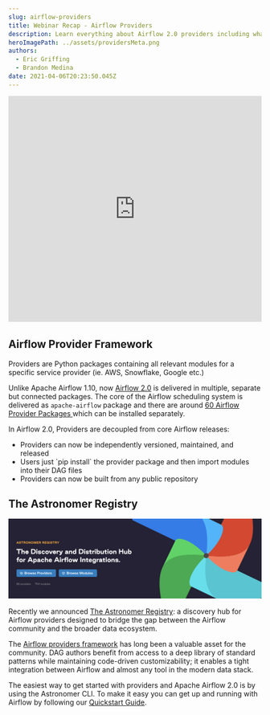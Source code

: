 ```yaml
---
slug: airflow-providers
title: Webinar Recap - Airflow Providers
description: Learn everything about Airflow 2.0 providers including what defines a provider, how to create your own provider, and customizing provider packages.
heroImagePath: ../assets/providersMeta.png
authors:
  - Eric Griffing
  - Brandon Medina
date: 2021-04-06T20:23:50.045Z
---
```


<!-- markdownlint-disable MD033 -->
<iframe src="https://fast.wistia.net/embed/iframe/brvfkmikra" title="[Webinar Recap] Airflow 2.0 Providers Video" allow="autoplay; fullscreen" allowtransparency="true" frameborder="0" scrolling="no" class="wistia_embed" name="wistia_embed" allowfullscreen msallowfullscreen width="100%" height="450"></iframe>

## Airflow Provider Framework

Providers are Python packages containing all relevant modules for a specific service provider (ie. AWS, Snowflake, Google etc.)

Unlike Apache Airflow 1.10, now [Airflow 2.0](https://www.astronomer.io/blog/introducing-airflow-2-0) is delivered in multiple, separate but connected packages. The core of the Airflow scheduling system is delivered as `apache-airflow` package and there are around [60 Airflow Provider Packages ](https://registry.astronomer.io/)which can be installed separately.

In Airflow 2.0, Providers are decoupled from core Airflow releases: 

* Providers can now be independently versioned, maintained, and released
* Users just \`pip install\` the provider package and then import modules into their DAG files
* Providers can now be built from any public repository 



## The Astronomer Registry

![Astronomer Registry](../assets/providers-1.png)

Recently we announced [The Astronomer Registry](http://registry.astronomer.io/): a discovery hub for Airflow providers designed to bridge the gap between the Airflow community and the broader data ecosystem.

The [Airflow providers framework](http://airflow.apache.org/docs/apache-airflow-providers/) has long been a valuable asset for the community. DAG authors benefit from access to a deep library of standard patterns while maintaining code-driven customizability; it enables a tight integration between Airflow and almost any tool in the modern data stack.

The easiest way to get started with providers and Apache Airflow 2.0 is by using the Astronomer CLI. To make it easy you can get up and running with Airflow by following our [Quickstart Guide](https://www.astronomer.io/guides/get-started-airflow-2).
